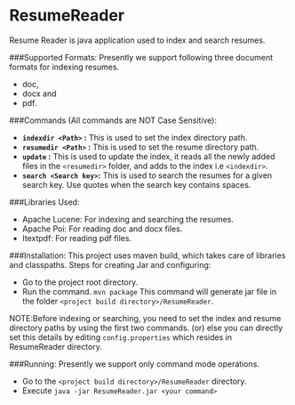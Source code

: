 ResumeReader
============
Resume Reader is java application used to index and search resumes.

###Supported Formats:
Presently we support following three document formats for indexing resumes.
 * doc,
 * docx and
 * pdf.

###Commands (All commands are NOT Case Sensitive):
 * <strong>`indexdir <Path>` :</strong> This is used to set the index directory path.
 * <strong>`resumedir <Path>` :</strong> This is used to set the resume directory path.
 * <strong>`update` :</strong> This is used to update the index, it reads all the newly added files in the `<resumedir>` folder, and adds to the index i.e `<indexdir>`.
 * <strong>`search <Search key>`:</strong> This is used to search the resumes for a given search key. Use quotes when the search key contains spaces.

###Libraries Used: 
 * Apache Lucene: For indexing and searching the resumes.
 * Apache Poi: For reading doc and docx files.
 * Itextpdf: For reading pdf files.
  
###Installation:
This project uses maven build, which takes care of libraries and classpaths.
Steps for creating Jar and configuring:
 * Go to the project root directory.
 * Run the command.
  `mvn package`
   This command will generate jar file in the folder `<project build directory>/ResumeReader`.

NOTE:Before indexing or searching, you need to set the index and resume directory paths by using the first two commands.
(or) else you can directly set this details by editing `config.properties` which resides in ResumeReader directory. 

###Running:
Presently we support only command mode operations.
 * Go to the `<project build directory>/ResumeReader` directory.
 * Execute `java -jar ResumeReader.jar <your command>`


